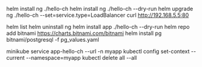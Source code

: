 helm install ng ./hello-ch
helm install ng ./hello-ch --dry-run
helm upgrade ng ./hello-ch --set=service.type=LoadBalancer
curl http://192.168.5.5:80


helm list
helm uninstall ng
helm install app ./hello-ch --dry-run
helm repo add bitnami https://charts.bitnami.com/bitnami
helm install pg bitnami/postgresql -f pg_values.yaml


minikube service app-hello-ch --url -n myapp
kubectl config set-context --current --namespace=myapp
kubectl delete all --all

